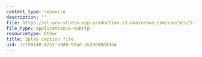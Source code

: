 ```yaml
---
content_type: resource
description: ''
file: https://ol-ocw-studio-app-production.s3.amazonaws.com/courses/3-320-atomistic-computer-modeling-of-materials-sma-5107-spring-2005/3c190140425259d092adc620e08d4da4_3HXG1kxmYVs.vtt
file_type: application/x-subrip
resourcetype: Other
title: 3play caption file
uid: 3c190140-4252-59d0-92ad-c620e08d4da4
---
```

